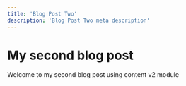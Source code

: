 ```yaml
---
title: 'Blog Post Two'
description: 'Blog Post Two meta description'
---
```

# My second blog post
Welcome to my second blog post using content v2 module